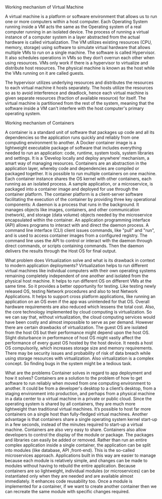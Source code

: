 Working mechanism of Virtual Machine

A virtual machine is a platform or software environment that allows us to run one or more computers within a host computer. Each Operating System running inside a VM acts the same as the Operating system of a real computer running in an isolated device. The process of running a virtual instance of a computer system in a layer abstracted from the actual hardware is called virtualization. 
The VM utilizes existing resources (CPU, memory, storage) using software to simulate virtual hardware that allows multiple VMs to run on a single machine. The software is called Hypervisor. It also schedules operations in VMs so they don’t overrun each other when using resources. VMs only work if there is a hypervisor to virtualize and distribute host resources. The physical machine is known as the host while the VMs running on it are called guests.



The hypervisor utilizes underlying resources and distributes the resources to each virtual machine it hosts separately. The hosts utilize the resources so as to avoid interference and deadlock, hence each virtual machine is given separate resources (fraction of available resource) for itself. The virtual machine is partitioned from the rest of the system, meaning that the software inside a VM can't interfere with the host computer's primary operating system.


Working mechanism of Containers

A container is a standard unit of software that packages up code and all its dependencies so the application runs quickly and reliably from one computing environment to another. A Docker container image is a lightweight executable package of software that includes everything needed to run an application: code, runtime, system tools, system libraries and settings. It is a ‘Develop locally and deploy anywhere’ mechanism, a smart way of managing resources. 
Containers are an abstraction in the application layer, whereby code and dependencies are compiled or packaged together. It is possible to run multiple containers on one machine. Each container instance shares the OS kernel with other containers, each running as an isolated process. A sample application, or a microservice, is packaged into a container image and deployed for use through the container platform. The container platform is a client-server software facilitating the execution of the container by providing three key operational components:
A daemon is a process that runs in the background. It manages objects like images, containers, and other communication (network), and storage (data volume) objects needed by the microservice encapsulated within the container.
An application programming interface (API) allows programs to interact with and direct the daemon process.
A command line interface (CLI) client issues commands, like "pull" and "run", and is used to access container images from a configured registry. The command line uses the API to control or interact with the daemon through direct commands, or scripts containing commands. Then the daemon delivers the results through the Host OS for final output.




What problem does Virtualization solve and what is its drawback in context to modern application deployments?
Virtualization helps to run different virtual machines like individual computers with their own operating systems remaining completely independent of one another and isolated from the physical host machine. It helps to run different OS on different VMs at the same time. So it provides a better opportunity for testing. Like testing newly released OS, testing Network procedures and also to test Network Applications.
It helps to support cross platform applications, like running an application on an OS even if the app was unintended for that OS. Overall hardware requirements are also reduced which lessens the total cost. Also, the core technology implemented by cloud computing is virtualization. So we can say that, without virtualization, the cloud computing services would have been costly and almost impossible to serve as per demand.
However there are certain drawbacks of virtualization. The guest OS are isolated from the host OS but their performance might depend upon the host OS. Slight disturbance in performance of host OS might vastly affect the performance of every guest OS hosted by the host device. It needs a host OS compulsorily, which increases storage size and memory requirements. 
There may be security issues and probability of risk of data breach while using storage resources with virtualization. Also virtualization is a complex concept. So finding bugs in the system might be a tedious task.






What are the problems Container solves in regard to app deployment and how it solves?
Containers are a solution to the problem of how to get software to run reliably when moved from one computing environment to another. It could be from a developer's desktop to a client’s desktop, from a staging environment into production, and perhaps from a physical machine in a data center to a virtual machine in a private or public cloud. Since the operating system is shared by all containers, they are much more lightweight than traditional virtual machines. It’s possible to host far more containers on a single host than fully-fledged virtual machines. Another advantage is that containers share a single operating system kernel start-up in a few seconds, instead of the minutes required to start-up a virtual machine. Containers are also very easy to share. Containers also allow developers to control the display of the module or package. The packages and libraries can easily be added or removed. 
Rather than run an entire complex application inside a single container, the application can be split into modules (like database, API ,front-end). This is the so-called microservices approach.  Applications built in this way are easier to manage because each module is relatively simple, and changes can be made to modules without having to rebuild the entire application. Because containers are so lightweight, individual modules (or microservices) can be instantiated only when they are needed and are available almost immediately. It enhances code reusability too. Once a module is implemented for a container, if we want to create another container then we can recreate the same module with specific changes required.

